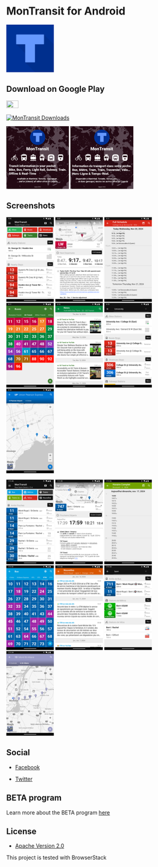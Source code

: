 # MonTransit for Android

<img width="25%" height="25%" src="app-android/src/main/play/listings/en-US/graphics/icon/1.png"/>

## Download on Google Play

<a href="https://play.google.com/store/apps/details?id=org.mtransit.android"><img width="25%" height="25%" src="https://play.google.com/intl/en_us/badges/static/images/badges/en_badge_web_generic.png"/></a>

[![MonTransit Downloads](https://www.appbrain.com/shield/org.mtransit.android.svg)](https://play.google.com/store/apps/details?id=org.mtransit.android)

<p float="left">
<img width="33%" height="33%" src="app-android/src/main/play/listings/en-US/graphics/phone-screenshots/1.png"/>
<img width="33%" height="33%" src="app-android/src/main/play/listings/fr-FR/graphics/phone-screenshots/1.png"/>
</p>

## Screenshots

<p float="left">
<img width="25%" height="25%" src="app-android/src/main/play/listings/en-US/graphics/phone-screenshots/2.png"/>
<img width="25%" height="25%" src="app-android/src/main/play/listings/en-US/graphics/phone-screenshots/3.png"/>
<img width="25%" height="25%" src="app-android/src/main/play/listings/en-US/graphics/phone-screenshots/4.png"/>
<img width="25%" height="25%" src="app-android/src/main/play/listings/en-US/graphics/phone-screenshots/5.png"/>
<img width="25%" height="25%" src="app-android/src/main/play/listings/en-US/graphics/phone-screenshots/6.png"/>
<img width="25%" height="25%" src="app-android/src/main/play/listings/en-US/graphics/phone-screenshots/7.png"/>
<img width="25%" height="25%" src="app-android/src/main/play/listings/en-US/graphics/phone-screenshots/8.png"/>
</p>
<p float="left">
<img width="25%" height="25%" src="app-android/src/main/play/listings/fr-FR/graphics/phone-screenshots/2.png"/>
<img width="25%" height="25%" src="app-android/src/main/play/listings/fr-FR/graphics/phone-screenshots/3.png"/>
<img width="25%" height="25%" src="app-android/src/main/play/listings/fr-FR/graphics/phone-screenshots/4.png"/>
<img width="25%" height="25%" src="app-android/src/main/play/listings/fr-FR/graphics/phone-screenshots/5.png"/>
<img width="25%" height="25%" src="app-android/src/main/play/listings/fr-FR/graphics/phone-screenshots/6.png"/>
<img width="25%" height="25%" src="app-android/src/main/play/listings/fr-FR/graphics/phone-screenshots/7.png"/>
<img width="25%" height="25%" src="app-android/src/main/play/listings/fr-FR/graphics/phone-screenshots/8.png"/>
</p>

## Social

* [Facebook](https://www.facebook.com/MonTransit)

* [Twitter](https://twitter.com/montransit)

## BETA program

Learn more about the BETA program [here](https://github.com/mtransitapps/mtransit-for-android/wiki/BETA)

## License

* [Apache Version 2.0](http://www.apache.org/licenses/LICENSE-2.0.html)

<!--
## Other

[![Build Status](https://travis-ci.org/mtransitapps/gradle-project.svg)](https://travis-ci.org/mtransitapps/gradle-project)
[![Coverity Scan Build Status](https://scan.coverity.com/projects/3792/badge.svg)](https://scan.coverity.com/projects/3792)
[![Bitdeli Badge](https://d2weczhvl823v0.cloudfront.net/mtransitapps/mtransit-for-android/trend.png)](https://bitdeli.com/free)

-->

This project is tested with BrowserStack
